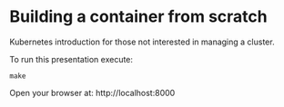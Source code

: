 Building a container from scratch
=======================

Kubernetes introduction for those not interested in managing a cluster.

To run this presentation execute:

```
make
```

Open your browser at: http://localhost:8000
